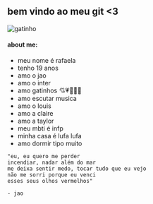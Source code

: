 ## bem vindo ao meu git <3

![gatinho](https://user-images.githubusercontent.com/85495862/186285568-f7b956e2-69ea-4536-a86e-add5a576c2b8.jpg)

#### about me:
- meu nome é rafaela
- tenho 19 anos
- amo o jao
- amo o inter
- amo gatinhos 💘💗💞🤍💖
- amo escutar musica
- amo o louis
- amo a claire
- amo a taylor
- meu mbti é infp
- minha casa é lufa lufa
- amo dormir tipo muito 


```
"eu, eu quero me perder
incendiar, nadar além do mar
me deixa sentir medo, tocar tudo que eu vejo
não me sorri porque eu venci
esses seus olhos vermelhos"

- jao

```

